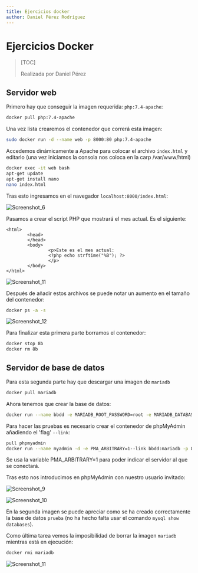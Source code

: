 ```yaml
---
title: Ejercicios docker
author: Daniel Pérez Rodríguez
---
```




# Ejercicios Docker

> [TOC]
>
> Realizada por Daniel Pérez

## Servidor web

Primero hay que conseguir la imagen requerida: `php:7.4-apache`:

```bash
docker pull php:7.4-apache
```

Una vez lista crearemos el contenedor que correrá esta imagen:

```bash
sudo docker run -d --name web -p 8000:80 php:7.4-apache
```

Accedemos dinámicamente a Apache para colocar el archivo `index.html` y editarlo (una vez iniciamos la consola nos coloca en la carp /var/www/html)

```bash
docker exec -it web bash 
apt-get update
apt-get install nano
nano index.html
```

Tras esto ingresamos en el navegador `localhost:8000/index.html`:

![Screenshot_6](Ejercicios%20-%20trabajo%20con%20im%C3%A1genes.assets/Screenshot_6.png)

Pasamos a crear el script PHP que mostrará el mes actual. Es el siguiente:

```php+HTML
<html>
        <head>
        </head>
        <body>
                <p>Este es el mes actual:
                <?php echo strftime("%B"); ?>
                </p>
        </body>
</html>
```

![Screenshot_11](Ejercicios%20-%20trabajo%20con%20im%C3%A1genes.assets/Screenshot_11-16427475550091.jpg)

Después de añadir estos archivos se puede notar un aumento en el tamaño del contenedor:

```bash
docker ps -a -s
```

![Screenshot_12](Ejercicios%20-%20trabajo%20con%20im%C3%A1genes.assets/Screenshot_12-16427475890082.jpg)

Para finalizar esta primera parte borramos el contenedor:

```bash
docker stop 8b
docker rm 8b
```



## Servidor de base de datos

Para esta segunda parte hay que descargar una imagen de `mariadb`

```bash
docker pull mariadb
```

Ahora tenemos que crear la base de datos:

``` bash
docker run --name bbdd -e MARIADB_ROOT_PASSWORD=root -e MARIADB_DATABASE=prueba -e MARIADB_USER=invitado -e MARIADB_PASSWORD=invitado -p 3336:3306 -d mariadb
```

Para hacer las pruebas es necesario crear el contenedor de phpMyAdmin añadiendo el 'flag' `--link`:

```bash
pull phpmyadmin
docker run --name myadmin -d -e PMA_ARBITRARY=1--link bbdd:mariadb -p 8080:80 phpmyadmin
```

Se usa la variable PMA_ARBITRARY=1 para poder indicar el servidor al que se conectará.

Tras esto nos introducimos en phpMyAdmin con nuestro usuario invitado:

![Screenshot_9](Ejercicios%20-%20trabajo%20con%20im%C3%A1genes.assets/Screenshot_9.png)

![Screenshot_10](Ejercicios%20-%20trabajo%20con%20im%C3%A1genes.assets/Screenshot_10.png)

En la segunda imagen se puede apreciar como se ha creado correctamente la base de datos `prueba` (no ha hecho falta usar el comando `mysql show databases`).

Como última tarea vemos la imposibilidad de borrar la imagen `mariadb` mientras está en ejecución:

```bash
docker rmi mariadb
```

![Screenshot_11](Ejercicios%20-%20trabajo%20con%20im%C3%A1genes.assets/Screenshot_11.png)

